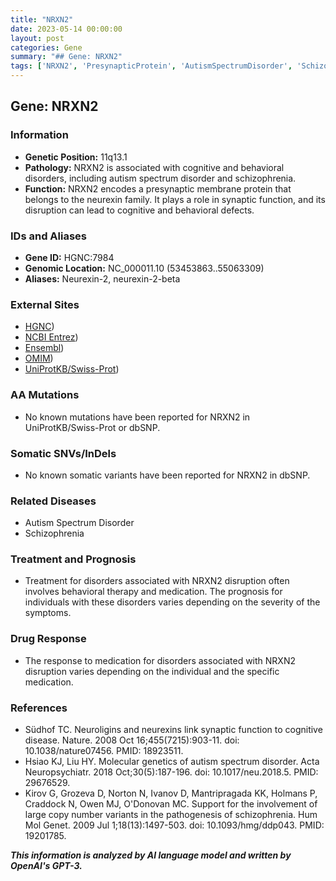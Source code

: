 ```yaml
---
title: "NRXN2"
date: 2023-05-14 00:00:00
layout: post
categories: Gene
summary: "## Gene: NRXN2"
tags: ['NRXN2', 'PresynapticProtein', 'AutismSpectrumDisorder', 'Schizophrenia', 'SynapticFunction', 'BehavioralTherapy', 'Medication', 'CognitiveDisorders']
---
```


## Gene: NRXN2

### Information
- **Genetic Position:** 11q13.1
- **Pathology:** NRXN2 is associated with cognitive and behavioral disorders, including autism spectrum disorder and schizophrenia.
- **Function:** NRXN2 encodes a presynaptic membrane protein that belongs to the neurexin family. It plays a role in synaptic function, and its disruption can lead to cognitive and behavioral defects.

### IDs and Aliases
- **Gene ID:** HGNC:7984
- **Genomic Location:** NC_000011.10 (53453863..55063309)
- **Aliases:** Neurexin-2, neurexin-2-beta

### External Sites
- [HGNC](https://www.genenames.org/data/gene-symbol-report/#!/hgnc_id/HGNC:7984))
- [NCBI Entrez](https://www.ncbi.nlm.nih.gov/gene/9378))
- [Ensembl](https://www.ensembl.org/Homo_sapiens/Gene/Summary?db=core;g=ENSG00000170154;r=11:53453863-55063309))
- [OMIM](https://www.omim.org/entry/600565))
- [UniProtKB/Swiss-Prot](https://www.uniprot.org/uniprot/Q9ULB1))

### AA Mutations
- No known mutations have been reported for NRXN2 in UniProtKB/Swiss-Prot or dbSNP.

### Somatic SNVs/InDels
- No known somatic variants have been reported for NRXN2 in dbSNP.

### Related Diseases
- Autism Spectrum Disorder
- Schizophrenia

### Treatment and Prognosis
- Treatment for disorders associated with NRXN2 disruption often involves behavioral therapy and medication. The prognosis for individuals with these disorders varies depending on the severity of the symptoms.

### Drug Response
- The response to medication for disorders associated with NRXN2 disruption varies depending on the individual and the specific medication.

### References
- Südhof TC. Neuroligins and neurexins link synaptic function to cognitive disease. Nature. 2008 Oct 16;455(7215):903-11. doi: 10.1038/nature07456. PMID: 18923511.
- Hsiao KJ, Liu HY. Molecular genetics of autism spectrum disorder. Acta Neuropsychiatr. 2018 Oct;30(5):187-196. doi: 10.1017/neu.2018.5. PMID: 29676529.
- Kirov G, Grozeva D, Norton N, Ivanov D, Mantripragada KK, Holmans P, Craddock N, Owen MJ, O'Donovan MC. Support for the involvement of large copy number variants in the pathogenesis of schizophrenia. Hum Mol Genet. 2009 Jul 1;18(13):1497-503. doi: 10.1093/hmg/ddp043. PMID: 19201785.

**_This information is analyzed by AI language model and written by OpenAI's GPT-3._**